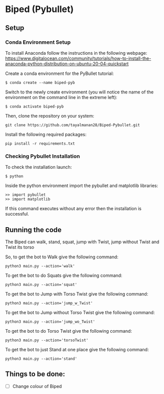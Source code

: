 # Biped (Pybullet)

## Setup

### Conda Environment Setup

To install Anaconda follow the instructions in the following webpage:  
https://www.digitalocean.com/community/tutorials/how-to-install-the-anaconda-python-distribution-on-ubuntu-20-04-quickstart

Create a conda environment for the PyBullet tutorial:  
```
$ conda create --name biped-pyb  
```
Switch to the newly create environment (you will notice the name of the environment on the command line in the extreme left):  
```
$ conda activate biped-pyb  
```

Then, clone the repository on your system:
```
git clone https://github.com/tayalmanan28/Biped-Pybullet.git
```
Install the following required packages:
```
pip install -r requirements.txt
```

### Checking Pybullet Installation

To check the installation launch:  
```
$ python  
```

Inside the python environment import the pybullet and matplotlib libraries:  
```
>> import pybullet
>> import matplotlib
```
If this command executes without any error then the installation is successful. 

## Running the code
The Biped can walk, stand, squat, jump with Twist, jump without Twist and Twist its torso

So, to get the bot to Walk give the following command:
```
python3 main.py --action='walk'
```

To get the bot to do Squats give the following command:
```
python3 main.py --action='squat'
```

To get the bot to Jump with Torso Twist give the following command:
```
python3 main.py --action='jump_w_Twist'
```

To get the bot to Jump without Torso Twist give the following command:
```
python3 main.py --action='jump_wo_Twist'
```

To get the bot to do Torso Twist give the following command:
```
python3 main.py --action='torsoTwist'
```
To get the bot to just Stand at one place give the following command:
```
python3 main.py --action='stand'
```


## Things to be done:

- [ ] Change colour of Biped
